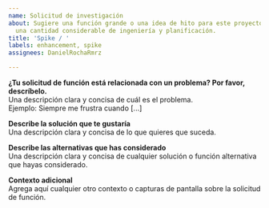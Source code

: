 ```yaml
---
name: Solicitud de investigación
about: Sugiere una función grande o una idea de hito para este proyecto que requiera
  una cantidad considerable de ingeniería y planificación.
title: 'Spike / '
labels: enhancement, spike
assignees: DanielRochaRmrz

---
```


**¿Tu solicitud de función está relacionada con un problema? Por favor, descríbelo.**  
Una descripción clara y concisa de cuál es el problema.  
Ejemplo: Siempre me frustra cuando [...]  

**Describe la solución que te gustaría**  
Una descripción clara y concisa de lo que quieres que suceda.  

**Describe las alternativas que has considerado**  
Una descripción clara y concisa de cualquier solución o función alternativa que hayas considerado.  

**Contexto adicional**  
Agrega aquí cualquier otro contexto o capturas de pantalla sobre la solicitud de función.
